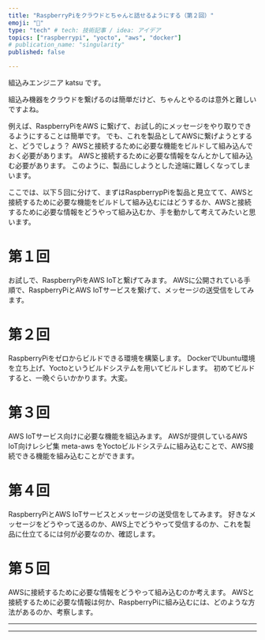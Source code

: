 ```yaml
---
title: "RaspberryPiをクラウドとちゃんと話せるようにする（第２回）"
emoji: "📘"
type: "tech" # tech: 技術記事 / idea: アイデア
topics: ["raspberrypi", "yocto", "aws", "docker"]
# publication_name: "singularity"
published: false

---
```

組込みエンジニア katsu です。

組込み機器をクラウドを繋げるのは簡単だけど、ちゃんとやるのは意外と難しいですよね。

例えば、RaspberryPiをAWS に繋げて、お試し的にメッセージをやり取りできるようにすることは簡単です。
でも、これを製品としてAWSに繋げようとすると、どうでしょう？
AWSと接続するために必要な機能をビルドして組み込んでおく必要があります。
AWSと接続するために必要な情報をなんとかして組み込む必要があります。
このように、製品にしようとした途端に難しくなってしまいます。

ここでは、以下５回に分けて、まずはRaspberrypPiを製品と見立てて、AWSと接続するために必要な機能をビルドして組み込むにはどうするか、AWSと接続するために必要な情報をどうやって組み込むか、手を動かして考えてみたいと思います。

# 第１回
お試しで、RaspberryPiをAWS IoTと繋げてみます。
AWSに公開されている手順で、RaspberryPiとAWS IoTサービスを繋げて、メッセージの送受信をしてみます。

# 第２回
RaspberryPiをゼロからビルドできる環境を構築します。
DockerでUbuntu環境を立ち上げ、Yoctoというビルドシステムを用いてビルドします。
初めてビルドすると、一晩ぐらいかかります。大変。

# 第３回
AWS IoTサービス向けに必要な機能を組込みます。
AWSが提供しているAWS IoT向けレシピ集 meta-aws をYoctoビルドシステムに組み込むことで、AWS接続できる機能を組み込むことができます。

# 第４回
RaspberryPiとAWS IoTサービスとメッセージの送受信をしてみます。
好きなメッセージをどうやって送るのか、AWS上でどうやって受信するのか、これを製品に仕立てるには何が必要なのか、確認します。

# 第５回
AWSに接続するために必要な情報をどうやって組み込むのか考えます。
AWSと接続するために必要な情報は何か、RaspberryPiに組み込むには、どのような方法があるのか、考察します。

----

---
